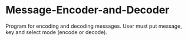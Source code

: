 # Message-Encoder-and-Decoder
Program for encoding and decoding messages. User must put message, key and select mode (encode or decode).
